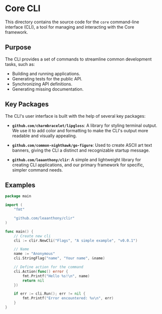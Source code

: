 # Core CLI

This directory contains the source code for the `core` command-line interface (CLI), a tool for managing and interacting with the Core framework.

## Purpose

The CLI provides a set of commands to streamline common development tasks, such as:

- Building and running applications.
- Generating tests for the public API.
- Synchronizing API definitions.
- Generating missing documentation.

## Key Packages

The CLI's user interface is built with the help of several key packages:

- **`github.com/charmbracelet/lipgloss`**: A library for styling terminal output. We use it to add color and formatting to make the CLI's output more readable and visually appealing.

- **`github.com/common-nighthawk/go-figure`**: Used to create ASCII art text banners, giving the CLI a distinct and recognizable startup message.

- **`github.com/leaanthony/clir`**: A simple and lightweight library for creating CLI applications, and our primary framework for specific, simpler command needs.

## Examples

```go
package main

import (
	"fmt"

	"github.com/leaanthony/clir"
)

func main() {
	// Create new cli
	cli := clir.NewCli("Flags", "A simple example", "v0.0.1")

	// Name
	name := "Anonymous"
	cli.StringFlag("name", "Your name", &name)

	// Define action for the command
	cli.Action(func() error {
		fmt.Printf("Hello %s!\n", name)
		return nil
	})

	if err := cli.Run(); err != nil {
		fmt.Printf("Error encountered: %v\n", err)
	}
}
```
